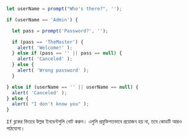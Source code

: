 

```js run demo
let userName = prompt("Who's there?", '');

if (userName == 'Admin') {

  let pass = prompt('Password?', '');

  if (pass == 'TheMaster') {
    alert( 'Welcome!' );
  } else if (pass == '' || pass == null) {
    alert( 'Canceled' );
  } else {
    alert( 'Wrong password' );
  }

} else if (userName == '' || userName == null) {
  alert( 'Canceled' );
} else {
  alert( "I don't know you" );
}
```

`If` ব্লকের ভিতরে উল্লম্ব ইনডেন্টগুলি নোট করুন। এগুলি প্রযুক্তিগতভাবে প্রয়োজন হয় না, তবে কোডটি আরও পাঠযোগ্য।
